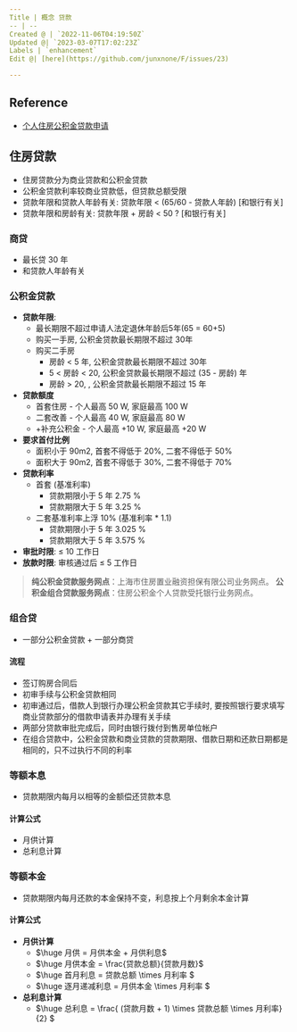 ```yaml
---
Title | 概念 贷款
-- | --
Created @ | `2022-11-06T04:19:50Z`
Updated @| `2023-03-07T17:02:23Z`
Labels | `enhancement`
Edit @| [here](https://github.com/junxnone/F/issues/23)

---
```

## Reference

- [个人住房公积金贷款申请](https://www.shgjj.com/html/newxxgk/ywzn/sydk/dksq/209130.html)



## 住房贷款
- 住房贷款分为商业贷款和公积金贷款
- 公积金贷款利率较商业贷款低，但贷款总额受限
- 贷款年限和贷款人年龄有关: 贷款年限 < (65/60 - 贷款人年龄) [和银行有关]
- 贷款年限和房龄有关: 贷款年限 + 房龄 < 50 ? [和银行有关]

### 商贷
- 最长贷 30 年
- 和贷款人年龄有关

### 公积金贷款

- **贷款年限**: 
  - 最长期限不超过申请人法定退休年龄后5年(65 = 60+5)
  - 购买一手房, 公积金贷款最长期限不超过 30年
  - 购买二手房
    - 房龄 < 5 年, 公积金贷款最长期限不超过 30年
    - 5 < 房龄 < 20, 公积金贷款最长期限不超过 (35 - 房龄) 年 
    - 房龄 > 20, , 公积金贷款最长期限不超过 15 年
- **贷款额度**
  - 首套住房 - 个人最高 50 W, 家庭最高 100 W
  - 二套改善 - 个人最高 40 W, 家庭最高 80 W
  - +补充公积金 - 个人最高 +10 W, 家庭最高 +20 W
- **要求首付比例**
  - 面积小于 90m2, 首套不得低于 20%, 二套不得低于 50%
  - 面积大于 90m2, 首套不得低于 30%, 二套不得低于 70%
- **贷款利率**
  - 首套 (基准利率)
    - 贷款期限小于 5 年 2.75 %
    - 贷款期限大于 5 年 3.25 %
  - 二套基准利率上浮 10% (基准利率 * 1.1) 
    - 贷款期限小于 5 年 3.025 %
    - 贷款期限大于 5 年 3.575 %
- **审批时限**: ≤ 10 工作日
- **放款时限**: 审核通过后 ≤ 5 工作日

> **纯公积金贷款服务网点**：上海市住房置业融资担保有限公司业务网点。
> **公积金组合贷款服务网点**：住房公积金个人贷款受托银行业务网点。

### 组合贷

- 一部分公积金贷款 + 一部分商贷

#### 流程
- 签订购房合同后
- 初审手续与公积金贷款相同
- 初审通过后，借款人到银行办理公积金贷款其它手续时, 要按照银行要求填写商业贷款部分的借款申请表并办理有关手续
- 两部分贷款审批完成后，同时由银行拨付到售房单位帐户
- 在组合贷款中，公积金贷款和商业贷款的贷款期限、借款日期和还款日期都是相同的，只不过执行不同的利率

### 等额本息

- 贷款期限内每月以相等的金额偿还贷款本息
#### 计算公式
- 月供计算
- 总利息计算


### 等额本金

- 贷款期限内每月还款的本金保持不变，利息按上个月剩余本金计算

#### 计算公式
- **月供计算** 
  - $\huge 月供 = 月供本金 + 月供利息$
  - $\huge 月供本金 = \frac{贷款总额}{贷款月数}$
  - $\huge 首月利息 = 贷款总额 \times 月利率 $
  - $\huge 逐月递减利息 = 月供本金 \times 月利率 $
- **总利息计算** 
  - $\huge 总利息 = \frac{ (贷款月数 + 1) \times 贷款总额 \times 月利率}{2} $
